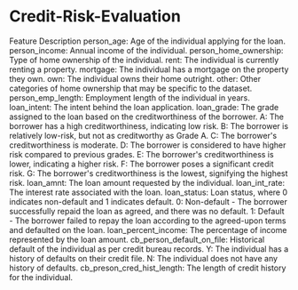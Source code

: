 # Credit-Risk-Evaluation
Feature Description
person_age: Age of the individual applying for the loan.
person_income: Annual income of the individual.
person_home_ownership: Type of home ownership of the individual.
rent: The individual is currently renting a property.
mortgage: The individual has a mortgage on the property they own.
own: The individual owns their home outright.
other: Other categories of home ownership that may be specific to the dataset.
person_emp_length: Employment length of the individual in years.
loan_intent: The intent behind the loan application.
loan_grade: The grade assigned to the loan based on the creditworthiness of the borrower.
A: The borrower has a high creditworthiness, indicating low risk.
B: The borrower is relatively low-risk, but not as creditworthy as Grade A.
C: The borrower's creditworthiness is moderate.
D: The borrower is considered to have higher risk compared to previous grades.
E: The borrower's creditworthiness is lower, indicating a higher risk.
F: The borrower poses a significant credit risk.
G: The borrower's creditworthiness is the lowest, signifying the highest risk.
loan_amnt: The loan amount requested by the individual.
loan_int_rate: The interest rate associated with the loan.
loan_status: Loan status, where 0 indicates non-default and 1 indicates default.
0: Non-default - The borrower successfully repaid the loan as agreed, and there was no default.
1: Default - The borrower failed to repay the loan according to the agreed-upon terms and defaulted on the loan.
loan_percent_income: The percentage of income represented by the loan amount.
cb_person_default_on_file: Historical default of the individual as per credit bureau records.
Y: The individual has a history of defaults on their credit file.
N: The individual does not have any history of defaults.
cb_preson_cred_hist_length: The length of credit history for the individual.
